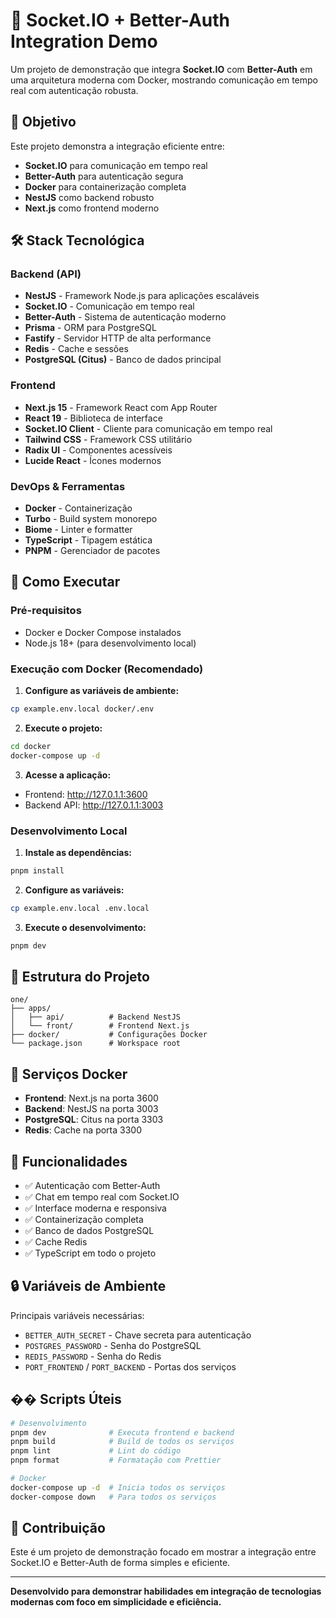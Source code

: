 # 🚀 Socket.IO + Better-Auth Integration Demo

Um projeto de demonstração que integra **Socket.IO** com **Better-Auth** em uma arquitetura moderna com Docker, mostrando comunicação em tempo real com autenticação robusta.

## 🎯 Objetivo

Este projeto demonstra a integração eficiente entre:
- **Socket.IO** para comunicação em tempo real
- **Better-Auth** para autenticação segura
- **Docker** para containerização completa
- **NestJS** como backend robusto
- **Next.js** como frontend moderno

## 🛠️ Stack Tecnológica

### Backend (API)
- **NestJS** - Framework Node.js para aplicações escaláveis
- **Socket.IO** - Comunicação em tempo real
- **Better-Auth** - Sistema de autenticação moderno
- **Prisma** - ORM para PostgreSQL
- **Fastify** - Servidor HTTP de alta performance
- **Redis** - Cache e sessões
- **PostgreSQL (Citus)** - Banco de dados principal

### Frontend
- **Next.js 15** - Framework React com App Router
- **React 19** - Biblioteca de interface
- **Socket.IO Client** - Cliente para comunicação em tempo real
- **Tailwind CSS** - Framework CSS utilitário
- **Radix UI** - Componentes acessíveis
- **Lucide React** - Ícones modernos

### DevOps & Ferramentas
- **Docker** - Containerização
- **Turbo** - Build system monorepo
- **Biome** - Linter e formatter
- **TypeScript** - Tipagem estática
- **PNPM** - Gerenciador de pacotes

## 🚀 Como Executar

### Pré-requisitos
- Docker e Docker Compose instalados
- Node.js 18+ (para desenvolvimento local)

### Execução com Docker (Recomendado)

1. **Configure as variáveis de ambiente:**
```bash
cp example.env.local docker/.env
```

2. **Execute o projeto:**
```bash
cd docker
docker-compose up -d
```

3. **Acesse a aplicação:**
- Frontend: http://127.0.1.1:3600
- Backend API: http://127.0.1.1:3003

### Desenvolvimento Local

1. **Instale as dependências:**
```bash
pnpm install
```

2. **Configure as variáveis:**
```bash
cp example.env.local .env.local
```

3. **Execute o desenvolvimento:**
```bash
pnpm dev
```

## 📁 Estrutura do Projeto

```
one/
├── apps/
│   ├── api/          # Backend NestJS
│   └── front/        # Frontend Next.js
├── docker/           # Configurações Docker
└── package.json      # Workspace root
```

## 🔧 Serviços Docker

- **Frontend**: Next.js na porta 3600
- **Backend**: NestJS na porta 3003
- **PostgreSQL**: Citus na porta 3303
- **Redis**: Cache na porta 3300

## 🎨 Funcionalidades

- ✅ Autenticação com Better-Auth
- ✅ Chat em tempo real com Socket.IO
- ✅ Interface moderna e responsiva
- ✅ Containerização completa
- ✅ Banco de dados PostgreSQL
- ✅ Cache Redis
- ✅ TypeScript em todo o projeto

## 🔒 Variáveis de Ambiente

Principais variáveis necessárias:
- `BETTER_AUTH_SECRET` - Chave secreta para autenticação
- `POSTGRES_PASSWORD` - Senha do PostgreSQL
- `REDIS_PASSWORD` - Senha do Redis
- `PORT_FRONTEND` / `PORT_BACKEND` - Portas dos serviços

## �� Scripts Úteis

```bash
# Desenvolvimento
pnpm dev              # Executa frontend e backend
pnpm build            # Build de todos os serviços
pnpm lint             # Lint do código
pnpm format           # Formatação com Prettier

# Docker
docker-compose up -d  # Inicia todos os serviços
docker-compose down   # Para todos os serviços
```

## 🤝 Contribuição

Este é um projeto de demonstração focado em mostrar a integração entre Socket.IO e Better-Auth de forma simples e eficiente.

---

**Desenvolvido para demonstrar habilidades em integração de tecnologias modernas com foco em simplicidade e eficiência.**
